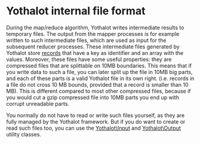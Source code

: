 # Yothalot internal file format

During the map/reduce algorithm, Yothalot writes intermediate results to
temporary files. The output from the mapper processes is for example written to
such intermediate files, which are used as input for the subsequent reducer
processes. These intermediate files generated by Yothalot store
[records](copernica-docs:Yothalot/record "Record") that have a key as identifier
and an array with the values. Moreover, these files have some useful properties:
they are compressed files that are splittable on 10MB boundaries. This means
that if you write data to such a file, you can later split up the file in 10MB
big parts, and each of these parts is a valid Yothalot file in its own right.
(i.e. records in a file do not cross 10 MB bounds, provided that a record is
smaller than 10 MB). This is different compared to most other compressed files,
because if you would cut a gzip compressed file into 10MB parts you end up with
corrupt unreadable parts.

You normally do not have to read or write such files yourself, as they are fully
managed by the Yothalot framework. But if you do want to create or read such
files too, you can use the [Yothalot\Input](copernica-docs:Yothalot/php-input "Input")
and [Yothalot\Output](copernica-docs:Yothalot/php-output "Output") utility classes.

